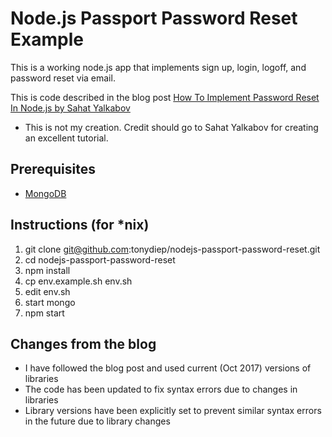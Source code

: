 # Node.js Passport Password Reset Example

This is a working node.js app that implements sign up, login, logoff, and password reset via email.

This is code described in the blog post
[How To Implement Password Reset In Node.js by Sahat Yalkabov](http://sahatyalkabov.com/how-to-implement-password-reset-in-nodejs/)

* This is not my creation. Credit should go to Sahat Yalkabov for creating an excellent tutorial.


## Prerequisites

* [MongoDB](https://www.mongodb.com/download-center)

## Instructions (for *nix)

1. git clone git@github.com:tonydiep/nodejs-passport-password-reset.git
2. cd nodejs-passport-password-reset
3. npm install
4. cp env.example.sh env.sh
5. edit env.sh
6. start mongo
7. npm start

## Changes from the blog

* I have followed the blog post and used current (Oct 2017) versions of libraries
* The code has been updated to fix syntax errors due to changes in libraries
* Library versions have been explicitly set to prevent similar syntax errors in the future due to library changes
